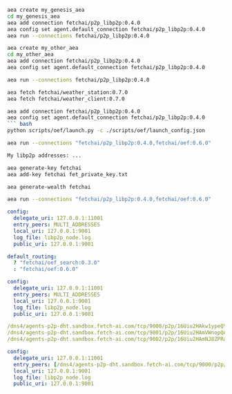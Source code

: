 ``` bash
aea create my_genesis_aea
cd my_genesis_aea
aea add connection fetchai/p2p_libp2p:0.4.0
aea config set agent.default_connection fetchai/p2p_libp2p:0.4.0
aea run --connections fetchai/p2p_libp2p:0.4.0
```
``` bash
aea create my_other_aea
cd my_other_aea
aea add connection fetchai/p2p_libp2p:0.4.0
aea config set agent.default_connection fetchai/p2p_libp2p:0.4.0
```
``` bash
aea run --connections fetchai/p2p_libp2p:0.4.0
```
``` bash
aea fetch fetchai/weather_station:0.7.0
aea fetch fetchai/weather_client:0.7.0
```
``` bash
aea add connection fetchai/p2p_libp2p:0.4.0
aea config set agent.default_connection fetchai/p2p_libp2p:0.4.0
``` bash
python scripts/oef/launch.py -c ./scripts/oef/launch_config.json
```
``` bash
aea run --connections "fetchai/p2p_libp2p:0.4.0,fetchai/oef:0.6.0"
```
``` bash
My libp2p addresses: ...
```
``` bash
aea generate-key fetchai
aea add-key fetchai fet_private_key.txt
```
``` bash
aea generate-wealth fetchai
```
``` bash
aea run --connections "fetchai/p2p_libp2p:0.4.0,fetchai/oef:0.6.0"
```
``` yaml
config:
  delegate_uri: 127.0.0.1:11001
  entry_peers: MULTI_ADDRESSES
  local_uri: 127.0.0.1:9001
  log_file: libp2p_node.log
  public_uri: 127.0.0.1:9001
```
``` yaml
default_routing:
  ? "fetchai/oef_search:0.3.0"
  : "fetchai/oef:0.6.0"
```
``` yaml
config:
  delegate_uri: 127.0.0.1:11001
  entry_peers: MULTI_ADDRESSES
  local_uri: 127.0.0.1:9001
  log_file: libp2p_node.log
  public_uri: 127.0.0.1:9001
```
```yaml
/dns4/agents-p2p-dht.sandbox.fetch-ai.com/tcp/9000/p2p/16Uiu2HAkw1ypeQYQbRFV5hKUxGRHocwU5ohmVmCnyJNg36tnPFdx
/dns4/agents-p2p-dht.sandbox.fetch-ai.com/tcp/9001/p2p/16Uiu2HAmVWnopQAqq4pniYLw44VRvYxBUoRHqjz1Hh2SoCyjbyRW
/dns4/agents-p2p-dht.sandbox.fetch-ai.com/tcp/9002/p2p/16Uiu2HAmNJ8ZPRaXgYjhFf8xo8RBTX8YoUU5kzTW7Z4E5J3x9L1t
```
``` yaml
config:
  delegate_uri: 127.0.0.1:11001
  entry_peers: [/dns4/agents-p2p-dht.sandbox.fetch-ai.com/tcp/9000/p2p/16Uiu2HAkw1ypeQYQbRFV5hKUxGRHocwU5ohmVmCnyJNg36tnPFdx, /dns4/agents-p2p-dht.sandbox.fetch-ai.com/tcp/9001/p2p/16Uiu2HAmVWnopQAqq4pniYLw44VRvYxBUoRHqjz1Hh2SoCyjbyRW, /dns4/agents-p2p-dht.sandbox.fetch-ai.com/tcp/9002/p2p/16Uiu2HAmNJ8ZPRaXgYjhFf8xo8RBTX8YoUU5kzTW7Z4E5J3x9L1t]
  local_uri: 127.0.0.1:9001
  log_file: libp2p_node.log
  public_uri: 127.0.0.1:9001
```